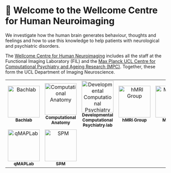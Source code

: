 # :wave: Welcome to the Wellcome Centre for Human Neuroimaging

We investigate how the human brain generates behaviour, thoughts and feelings and how to use this knowledge to help patients with neurological and psychiatric disorders.

The [Wellcome Centre for Human Neuroimaging](https://www.fil.ion.ucl.ac.uk/) includes all the staff at the Functional Imaging Laboratory (FIL) and the [Max Planck UCL Centre for Computational Psychiatry and Ageing Research (MPC)](https://www.mps-ucl-centre.mpg.de/). Together, these form the UCL Department of Imaging Neuroscience. 

<table>
  <tbody>
    <tr>
      <td align="center"><a href="https://github.com/bachlab"><img src="https://avatars.githubusercontent.com/u/52697529?v=4?s=100" width="100px;" alt="Bachlab"/><br /><sub><b>Bachlab</b></sub></a></td>
      <td align="center"><a href="https://github.com/WTCN-computational-anatomy-group/"><img src="https://avatars.githubusercontent.com/u/30696855?v=4?s=100" width="100px;" alt="Computational Anatomy"/><br /><sub><b>
Computational Anatomy</b></sub></a></td>
      <td align="center"><a href="https://github.com/DevComPsy"><img src="https://avatars.githubusercontent.com/u/42944268?v=4?s=100" width="100px;" alt="
Developmental Computational Psychiatry lab"/><br /><sub><b>Developmental Computational Psychiatry lab</b></sub></a></td>
      <td align="center"><a href="https://github.com/hMRI-group"><img src="https://avatars.githubusercontent.com/u/44682335?v=4?s=100" width="100px;" alt="hMRI Group"/><br /><sub><b>hMRI Group</b></sub></a></td>
      <td align="center"><a href="https://github.com/metacoglab"><img src="https://avatars.githubusercontent.com/u/15927515?v=4?s=100" width="100px;" alt="MetaLab"/><br /><sub><b>MetaLab</b></sub></a></td>
      <td align="center"><a href="https://github.com/FIL-OPMEG/"><img src="https://avatars.githubusercontent.com/u/61747349?v=4?s=100" width="100px;" alt="OPM-MEG Lab"/><br /><sub><b>OPM-MEG Lab</b></sub></a></td>
      <td align="center"><a href="https://github.com/FIL-Physics"><img src="https://avatars.githubusercontent.com/u/18737298?v=4?s=100" width="100px;" alt="Physics"/><br /><sub><b>Physics</b></sub></a></td>
    </tr>
    <tr>
      <td align="center"><a href="https://github.com/qmaplab"><img src="https://avatars.githubusercontent.com/u/42376268?v=4?s=100" width="100px;" alt="qMAPLab"/><br /><sub><b>qMAPLab</b></sub></a></td>
      <td align="center"><a href="https://github.com/spm"><img src="https://avatars.githubusercontent.com/u/14014701?v=4?s=100" width="100px;" alt="SPM"/><br /><sub><b>SPM</b></sub></a></td>
    </tr>
  </tbody>
</table>
